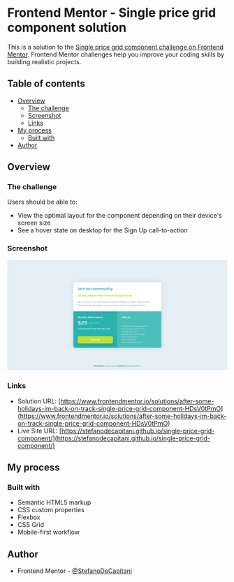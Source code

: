 # Frontend Mentor - Single price grid component solution

This is a solution to the [Single price grid component challenge on Frontend Mentor](https://www.frontendmentor.io/challenges/single-price-grid-component-5ce41129d0ff452fec5abbbc). Frontend Mentor challenges help you improve your coding skills by building realistic projects.

## Table of contents

- [Overview](#overview)
  - [The challenge](#the-challenge)
  - [Screenshot](#screenshot)
  - [Links](#links)
- [My process](#my-process)
  - [Built with](#built-with)
- [Author](#author)

## Overview

### The challenge

Users should be able to:

- View the optimal layout for the component depending on their device's screen size
- See a hover state on desktop for the Sign Up call-to-action

### Screenshot

![](./screenshots/screenshot-desktop.png)

### Links

- Solution URL: [https://www.frontendmentor.io/solutions/after-some-holidays-im-back-on-track-single-price-grid-component-HDsV0tPmO](https://www.frontendmentor.io/solutions/after-some-holidays-im-back-on-track-single-price-grid-component-HDsV0tPmO)
- Live Site URL: [https://stefanodecapitani.github.io/single-price-grid-component/](https://stefanodecapitani.github.io/single-price-grid-component/)

## My process

### Built with

- Semantic HTML5 markup
- CSS custom properties
- Flexbox
- CSS Grid
- Mobile-first workflow

## Author

- Frontend Mentor - [@StefanoDeCapitani](https://www.frontendmentor.io/profile/StefanoDeCapitani)

